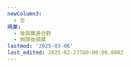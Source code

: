 ```yaml
---
newColumn3:
  - 左
病巣:
  - 後頭葉連合野
  - 側頭後頭葉
lastmod: '2025-03-06'
last_edited: 2025-02-27T00:00:00.000Z
---
```




